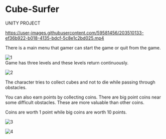# Cube-Surfer
UNITY PROJECT 


https://user-images.githubusercontent.com/59581456/203510133-ef36b922-b018-4135-bdcf-5c8e1c2bd025.mp4



There is a main menu that gamer can start the game or quit from the game.


![1](https://user-images.githubusercontent.com/59581456/203437848-5510cd72-3b07-4af2-8ee4-75dbcfff2b2a.jpg) <br>
Game has three levels and these levels return continuously.

![2](https://user-images.githubusercontent.com/59581456/203437868-0d0bb917-ccc9-4dae-a225-6e257c38a095.jpg) <br>


The character tries to collect cubes and not to die while passing through obstacles.

You can also earn points by collecting coins. There are big point coins near some difficult obstacles. These are more valuable than other coins.

Coins are worth 1 point while big coins are worth 10 points.



![3](https://user-images.githubusercontent.com/59581456/203437875-507b10d5-cfcd-4e27-a7cb-a173c433b4ab.jpg)



![4](https://user-images.githubusercontent.com/59581456/203437886-13a0c4d9-18e1-4213-8af1-104925b4b6bf.jpg)
